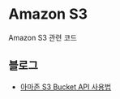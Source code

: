 Amazon S3
======
Amazon S3 관련 코드

## 블로그
- <a href="https://blog.advenoh.pe.kr/java/20190112_%EC%95%84%EB%A7%88%EC%A1%B4_S3_Bucket_API_%EC%82%AC%EC%9A%A9%EB%B2%95/" target="_blank">아마존 S3 Bucket API 사용법</a>